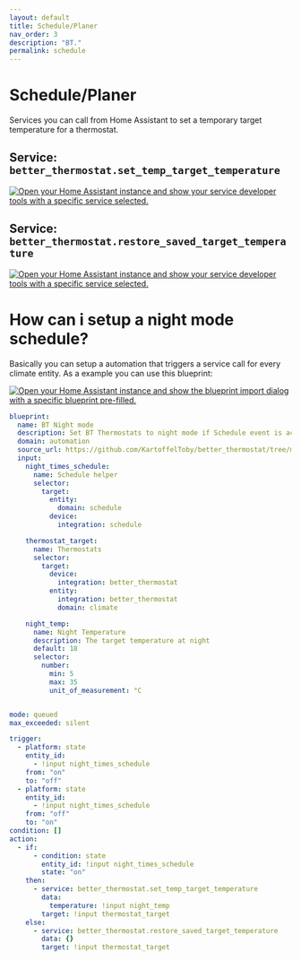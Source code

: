```yaml
---
layout: default
title: Schedule/Planer
nav_order: 3
description: "BT."
permalink: schedule
---
```


# Schedule/Planer

Services you can call from Home Assistant to set a temporary target temperature for a thermostat.

## Service: `better_thermostat.set_temp_target_temperature`
<a href="https://my.home-assistant.io/redirect/developer_call_service/?service=better_thermostat.set_temp_target_temperature" target="_blank"><img src="https://my.home-assistant.io/badges/developer_call_service.svg" alt="Open your Home Assistant instance and show your service developer tools with a specific service selected." /></a>

## Service: `better_thermostat.restore_saved_target_temperature`
<a href="https://my.home-assistant.io/redirect/developer_call_service/?service=better_thermostat.restore_saved_target_temperature" target="_blank"><img src="https://my.home-assistant.io/badges/developer_call_service.svg" alt="Open your Home Assistant instance and show your service developer tools with a specific service selected." /></a>

# How can i setup a night mode schedule?

Basically you can setup a automation that triggers a service call for every climate entity.
As a example you can use this blueprint:

<a href="https://my.home-assistant.io/redirect/blueprint_import/?blueprint_url=https%3A%2F%2Fgithub.com%2FKartoffelToby%2Fbetter_thermostat%2Ftree%2Fmaster%2Fblueprints%2Fnight_mode.yaml" target="_blank"><img src="https://my.home-assistant.io/badges/blueprint_import.svg" alt="Open your Home Assistant instance and show the blueprint import dialog with a specific blueprint pre-filled." /></a>

```yaml
blueprint:
  name: BT Night mode
  description: Set BT Thermostats to night mode if Schedule event is active.
  domain: automation
  source_url: https://github.com/KartoffelToby/better_thermostat/tree/master/blueprints/night_mode.yaml
  input:
    night_times_schedule:
      name: Schedule helper
      selector:
        target:
          entity:
            domain: schedule
          device:
            integration: schedule

    thermostat_target:
      name: Thermostats
      selector:
        target:
          device:
            integration: better_thermostat
          entity:
            integration: better_thermostat
            domain: climate

    night_temp:
      name: Night Temperature
      description: The target temperature at night
      default: 18
      selector:
        number:
          min: 5
          max: 35
          unit_of_measurement: °C


mode: queued
max_exceeded: silent

trigger:
  - platform: state
    entity_id:
      - !input night_times_schedule
    from: "on"
    to: "off"
  - platform: state
    entity_id:
      - !input night_times_schedule
    from: "off"
    to: "on"
condition: []
action:
  - if:
      - condition: state
        entity_id: !input night_times_schedule
        state: "on"
    then:
      - service: better_thermostat.set_temp_target_temperature
        data:
          temperature: !input night_temp
        target: !input thermostat_target
    else:
      - service: better_thermostat.restore_saved_target_temperature
        data: {}
        target: !input thermostat_target

```
